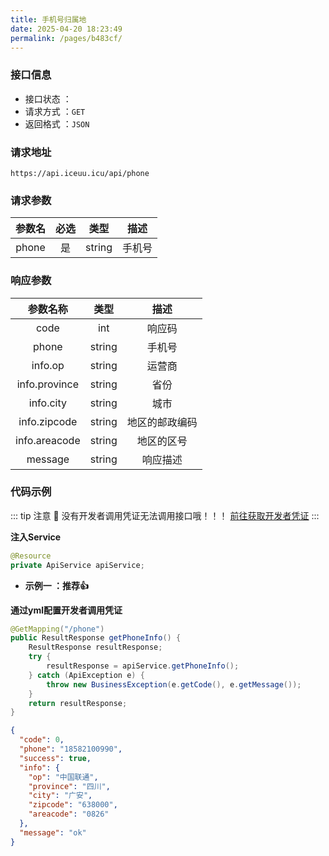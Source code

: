 ```yaml
---
title: 手机号归属地
date: 2025-04-20 18:23:49
permalink: /pages/b483cf/
---
```

### 接口信息

- 接口状态 ： <Badge text="正常"/>
- 请求方式 ：`GET`
- 返回格式 ：`JSON`

### 请求地址 
```shell
https://api.iceuu.icu/api/phone
```

### 请求参数 

|  参数名  | 必选 |   类型   | 描述  |
|:-----:|:--:|:------:|:---:|
| phone | 是  | string | 手机号 |

### 响应参数 

|     参数名称      |   类型   |   描述    |
|:-------------:|:------:|:-------:|
|     code      |  int   |   响应码   |
|     phone     | string |   手机号   |
|    info.op    | string |   运营商   |
| info.province | string |   省份    |
|   info.city   | string |   城市    |
| info.zipcode  | string | 地区的邮政编码 |
| info.areacode | string |  地区的区号  |
|    message    | string |  响应描述   |

### 代码示例

::: tip 注意 🔔️
没有开发者调用凭证无法调用接口哦！！！ [前往获取开发者凭证](https://api.iceuu.icu/)
:::

**注入Service**

```java
@Resource
private ApiService apiService;
```

- **示例一 ：推荐👍**

**通过yml配置开发者调用凭证**

```java
@GetMapping("/phone")
public ResultResponse getPhoneInfo() {
    ResultResponse resultResponse;
    try {
        resultResponse = apiService.getPhoneInfo();
    } catch (ApiException e) {
        throw new BusinessException(e.getCode(), e.getMessage());
    }
    return resultResponse;
}
```

```json
{
  "code": 0,
  "phone": "18582100990",
  "success": true,
  "info": {
    "op": "中国联通",
    "province": "四川",
    "city": "广安",
    "zipcode": "638000",
    "areacode": "0826"
  },
  "message": "ok"
}
```






